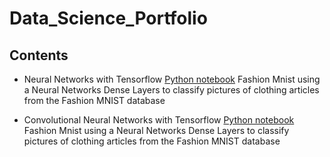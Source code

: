 # Data_Science_Portfolio

## Contents
- Neural Networks with Tensorflow 
  [Python notebook](https://github.com/ShaalanMarwan/Data_Science_Portfolio/blob/main/Fashion_Mnist.ipynb) Fashion Mnist using a Neural Networks Dense Layers to classify pictures of clothing articles from the Fashion MNIST database

- Convolutional Neural Networks with Tensorflow
   [Python notebook](https://github.com/ShaalanMarwan/Data_Science_Portfolio/blob/main/Fashion_Mnist.ipynb) Fashion Mnist using a Neural Networks Dense Layers to classify pictures of clothing articles from the Fashion MNIST database

